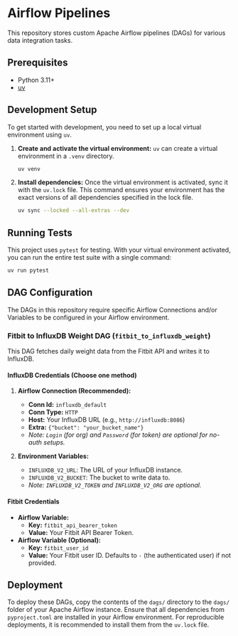 # Airflow Pipelines

This repository stores custom Apache Airflow pipelines (DAGs) for various data integration tasks.

## Prerequisites

- Python 3.11+
- [uv](https://github.com/astral-sh/uv)

## Development Setup

To get started with development, you need to set up a local virtual environment using `uv`.

1.  **Create and activate the virtual environment:**
    `uv` can create a virtual environment in a `.venv` directory.
    ```bash
    uv venv
    ```

2.  **Install dependencies:**
    Once the virtual environment is activated, sync it with the `uv.lock` file. This command ensures your environment has the exact versions of all dependencies specified in the lock file.
    ```bash
    uv sync --locked --all-extras --dev
    ```

## Running Tests

This project uses `pytest` for testing. With your virtual environment activated, you can run the entire test suite with a single command:

```bash
uv run pytest
```

## DAG Configuration

The DAGs in this repository require specific Airflow Connections and/or Variables to be configured in your Airflow environment.

### Fitbit to InfluxDB Weight DAG (`fitbit_to_influxdb_weight`)

This DAG fetches daily weight data from the Fitbit API and writes it to InfluxDB.

#### InfluxDB Credentials (Choose one method)

1.  **Airflow Connection (Recommended):**
    -   **Conn Id:** `influxdb_default`
    -   **Conn Type:** `HTTP`
    -   **Host:** Your InfluxDB URL (e.g., `http://influxdb:8086`)
    -   **Extra:** `{"bucket": "your_bucket_name"}`
    -   *Note: `Login` (for org) and `Password` (for token) are optional for no-auth setups.*

2.  **Environment Variables:**
    -   `INFLUXDB_V2_URL`: The URL of your InfluxDB instance.
    -   `INFLUXDB_V2_BUCKET`: The bucket to write data to.
    -   *Note: `INFLUXDB_V2_TOKEN` and `INFLUXDB_V2_ORG` are optional.*

#### Fitbit Credentials

-   **Airflow Variable:**
    -   **Key:** `fitbit_api_bearer_token`
    -   **Value:** Your Fitbit API Bearer Token.
-   **Airflow Variable (Optional):**
    -   **Key:** `fitbit_user_id`
    -   **Value:** Your Fitbit user ID. Defaults to `-` (the authenticated user) if not provided.

## Deployment

To deploy these DAGs, copy the contents of the `dags/` directory to the `dags/` folder of your Apache Airflow instance. Ensure that all dependencies from `pyproject.toml` are installed in your Airflow environment. For reproducible deployments, it is recommended to install them from the `uv.lock` file.

